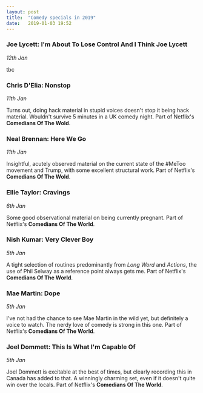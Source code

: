 ```yaml
---
layout: post
title:  "Comedy specials in 2019"
date:   2019-01-03 19:52
---
```


### Joe Lycett: I'm About To Lose Control And I Think Joe Lycett
*12th Jan*

tbc

### Chris D'Elia: Nonstop
*11th Jan*

Turns out, doing hack material in stupid voices doesn't stop it being hack material. Wouldn't survive 5 minutes in a UK comedy night. Part of Netflix's **Comedians Of The Wold**.

### Neal Brennan: Here We Go
*11th Jan*

Insightful, acutely observed material on the current state of the #MeToo movement and Trump, with some excellent structural work. Part of Netflix's **Comedians Of The Wold**.

### Ellie Taylor: Cravings
*6th Jan*

Some good observational material on being currently pregnant. Part of Netflix's **Comedians Of The World**.

### Nish Kumar: Very Clever Boy
*5th Jan*

A tight selection of routines predominantly from *Long Word* and *Actions*, the use of Phil Selway as a reference point always gets me. Part of Netflix's **Comedians Of The World**.


### Mae Martin: Dope
*5th Jan*

I've not had the chance to see Mae Martin in the wild yet, but definitely a voice to watch. The nerdy love of comedy is strong in this one. Part of Netflix's **Comedians Of The World**.

### Joel Dommett: This Is What I'm Capable Of
*5th Jan*

Joel Dommett is excitable at the best of times, but clearly recording this in Canada has added to that. A winningly charming set, even if it doesn't quite win over the locals. Part of Netflix's **Comedians Of The World**.

